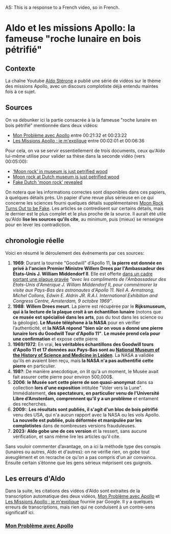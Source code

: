 AS: This is a response to a French video, so in French.

# Aldo et les missions Apollo: la fameuse "roche lunaire en bois pétrifié"

## Contexte
La chaîne Youtube [Aldo Stérone](https://www.youtube.com/@AldoSterone111) a publié une série de vidéos sur le thème des missions Apollo, avec un discours complotiste déjà entendu maintes fois à ce sujet.

## Sources

On va débunker ici la partie consacrée à la la fameuse "roche lunaire en bois pétrifié" mentionnée dans deux vidéos:

- [Mon Problème avec Apollo](https://www.youtube.com/watch?v=SNZG5v2PIP0) entre 00:21:32 et 00:23:22
- [Les Missions Apollo : je m'explique](https://www.youtube.com/watch?v=S6Jzs-xSZ6c) entre 00:02:01 et 00:06:36

Pour cela, on va se servir essentiellement de trois documents, ceux qu'Aldo lui-même utilise pour valider sa thèse dans la seconde vidéo (vers 00:05:00):

- [‘Moon rock’ in museum is just petrified wood](https://www.nbcnews.com/id/wbna32581790)
- [Moon rock at Dutch museum is just petrified wood](https://www.cbc.ca/news/science/moon-rock-at-dutch-museum-is-just-petrified-wood-1.788375)
- [Fake Dutch 'moon rock' revealed](http://news.bbc.co.uk/2/hi/europe/8226075.stm)

On notera que les informations correctes sont disponibles dans ces papiers, à quelques détails près. Un  papier d'une revue plus sérieuse en ce qui concerne les sciences fourni quelques détails supplémentaires [Moon Rock Turns Out to be Fake](https://phys.org/news/2009-09-moon-fake.html). Les articles se contredisent sur certains détails, mais le dernier est le plus complet et le plus proche de la source. Il aurait été utile qu'Aldo **lise les sources qu'ils cite**, au minimum, puis (mieux) se renseigne pour en lever les contradiction.

## chronologie réelle

Voici en résumé le déroulement des événements par ces sources:

1. **1969**: Durant la tournée "Goodwill" d'Apollo 11, **la pierre est donnée en privé à l'ancien Premier Ministre Willem Drees par l'Ambassadeur des États-Unis J. William Middendorf II**. Elle est offerte [dans un cadre portant une plaque gravée](src/fake-moon-rock-cp-300-72211.webp) *"avec les compliments de l'Ambassadeur des États-Unis d'Amérique J. Willam Middendorf II, pour commémorer la visite aux Pays-Bas des astronautes d'Apollo 11. Neil A. Armstrong, Michel Collons, Edwin E. Aldrin JR. R.A.I. International Exhibition and Congress Centre, Amsterdam, 9 octobre 1969"*.
2. **1988**: **Willem Drees meurt**. La pierre est récupérée par le **Rijksmuseum, qui à la lecture de la plaque croit à un échantillon lunaire** (notons que **ce musée est spécialisé dans les arts**, pas du tout dans les science ou la géologie).
 **Le Musée téléphone à la NASA** pour en vérifier l’authenticité, et **la NASA répond "bien sûr on vous a donné une pierre lunaire lors du Goodwill Tour d'Apollo 11"**.
 **Le musée prend cela pour une confirmation** et expose cette pierre
5. **1969/1972**: En vrai, **les véritables échantillons des Goodwill tours d'Apollo 11 et 17 données aux Pays-Bas sont au [National Museum of the History of Science and Medicine in Leiden](https://en.wikipedia.org/wiki/Netherlands_lunar_sample_displays)**. La NASA a validée qu'ils en avaient bien reçu, mais **la NASA n'a pas authentifié cette pierre** en particulier.
6. **198?**: De manière anecdotique, on lit qu'à un moment, le Musée avait fait assurer cette pierre pour environ 500,000$.
7. **2006**: **le Musée sort cette pierre de son quasi-anonymat** dans sa collection **lors d'une exposition** intitulée "Voler vers la Lune". Immédiatement, **des spectateurs, en particulier venu de l'Université Libre d’Amsterdam, comprennent qu'il y a un problème** et entament des recherches.
8. **2009:**: **Les résultats sont publiés, il s'agit d'un bloc de bois pétrifié** venu des USA, qui n'a aucun rapport avec la NASA ou les vols Apollo. **La nouvelle est publiée, puis déformée et manipulée par les complotistes** dans de nombreuses versions frauduleuses.
9. **2023:** **Aldo gobe une de ces version** et la ressert, sans aucune vérification, et sans même lire les articles qu'il cite.

Sans vouloir commenter d’avantage, on a ici la méthode type des conspis (lunaires ou autres, Aldo et d'autres): on ne vérifie rien, on gobe tout aveuglément et on recrache ce qu'on a pas compris d'un air convaincu. Ensuite certain s’étonne que les gens sérieux méprisent ces guignols.


## Les erreurs d'Aldo

Dans la suite, les citations des vidéos d'Aldo sont extraites de la transcription automatique des deux vidéos, [Mon Problème avec Apollo](src/French_auto-generated_Mon_Probleme_avec_Apollo.srt) et [Les Missions Apollo : je m'explique](src/French_auto-generated_Les_Missions_Apollo_je_m-explique.srt) fournie par Google. Il y a quelques erreurs de transcriptions, mais rien qui ne conduisent à un contre-sens significatif ici.

### [Mon Problème avec Apollo](src/French_auto-generated_Mon_Probleme_avec_Apollo.srt)




